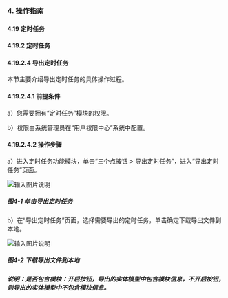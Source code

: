 ### 4. 操作指南

#### 4.19 定时任务

#### 4.19.2 定时任务

#### 4.19.2.4 导出定时任务

本节主要介绍导出定时任务的具体操作过程。

#### 4.19.2.4.1 前提条件

a）您需要拥有“定时任务”模块的权限。

b）权限由系统管理员在“用户权限中心”系统中配置。

#### 4.19.2.4.2 操作步骤

a）进入定时任务功能模块，单击“三个点按钮 > 导出定时任务”，进入“导出定时任务”页面。

![输入图片说明](../../../../../images/SoFlu%EF%BC%88%E5%90%8E%E7%AB%AF%EF%BC%89%E5%BC%80%E5%8F%91%E5%B9%B3%E5%8F%B0/1.%20%E6%9C%80%E6%96%B0%E7%89%88%E6%9C%AC%20-%20%E6%9B%B4%E6%96%B0%E6%97%A5%E6%9C%9F%20-%202022.10.08/4.%20%E6%93%8D%E4%BD%9C%E6%8C%87%E5%8D%97/19.%20%E5%AE%9A%E6%97%B6%E4%BB%BB%E5%8A%A1/2.%20%E5%AE%9A%E6%97%B6%E4%BB%BB%E5%8A%A1/4-1.png)

##### 图4-1 单击导出定时任务

b）在“导出定时任务”页面，选择需要导出的定时任务，单击确定下载导出文件到本地。

![输入图片说明](../../../../../images/SoFlu%EF%BC%88%E5%90%8E%E7%AB%AF%EF%BC%89%E5%BC%80%E5%8F%91%E5%B9%B3%E5%8F%B0/1.%20%E6%9C%80%E6%96%B0%E7%89%88%E6%9C%AC%20-%20%E6%9B%B4%E6%96%B0%E6%97%A5%E6%9C%9F%20-%202022.10.08/4.%20%E6%93%8D%E4%BD%9C%E6%8C%87%E5%8D%97/19.%20%E5%AE%9A%E6%97%B6%E4%BB%BB%E5%8A%A1/2.%20%E5%AE%9A%E6%97%B6%E4%BB%BB%E5%8A%A1/4-2.png)

##### 图4-2 下载导出文件到本地

##### 说明：是否包含模块：开启按钮，导出的实体模型中包含模块信息，不开启按钮，则导出的实体模型中不包含模块信息。
